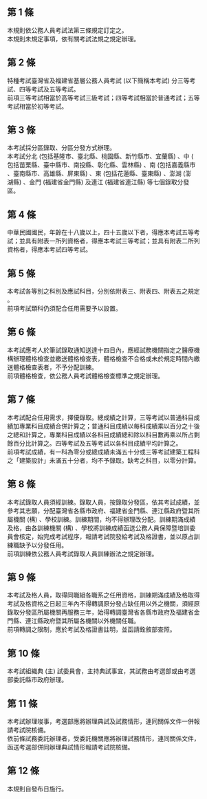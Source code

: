 第 1 條
-------
本規則依公務人員考試法第三條規定訂定之。  
本規則未規定事項，依有關考試法規之規定辦理。

第 2 條
-------
特種考試臺灣省及福建省基層公務人員考試 (以下簡稱本考試) 分三等考  
試、四等考試及五等考試。  
前項三等考試相當於高等考試三級考試；四等考試相當於普通考試；五等  
考試相當於初等考試。

第 3 條
-------
本考試採分區錄取、分區分發方式辦理。  
本考試分北 (包括基隆市、臺北縣、桃園縣、新竹縣市、宜蘭縣) 、中 (  
包括苗栗縣、臺中縣市、南投縣、彰化縣、雲林縣) 、南 (包括嘉義縣市  
、臺南縣市、高雄縣、屏東縣) 、東 (包括花蓮縣、臺東縣) 、澎湖 (澎  
湖縣) 、金門 (福建省金門縣) 及連江 (福建省連江縣) 等七個錄取分發  
區。

第 4 條
-------
中華民國國民，年齡在十八歲以上，四十五歲以下者，得應本考試五等考  
試；並具有附表一所列資格者，得應本考試三等考試；並具有附表二所列  
資格者，得應本考試四等考試。

第 5 條
-------
本考試各等別之科別及應試科目，分別依附表三、附表四、附表五之規定  
。  
前項考試類科仍須配合任用需要予以設置。

第 6 條
-------
本考試應考人於筆試錄取通知送達十四日內，應經試務機關指定之醫療機  
構辦理體格檢查並繳送體格檢查表，體格檢查不合格或未於規定時間內繳  
送體格檢查表者，不予分配訓練。  
前項體格檢查，依公務人員考試體格檢查標準之規定辦理。

第 7 條
-------
本考試配合任用需求，擇優錄取。總成績之計算，三等考試以普通科目成  
績加專業科目成績合併計算之；普通科目成績以每科成績乘以百分之十後  
之總和計算之，專業科目成績以各科目成績總和除以科目數再乘以所占剩  
餘百分比計算之。四等考試及五等考試以各科目成績平均計算之。  
前項考試成績，有一科為零分或總成績未滿五十分或三等考試建築工程科  
之「建築設計」未滿五十分者，均不予錄取。缺考之科目，以零分計算。

第 8 條
-------
本考試錄取人員須經訓練。錄取人員，按錄取分發區，依其考試成績，並  
參考其志願，分配臺灣省各縣市政府、福建省金門縣、連江縣政府暨其所  
屬機關 (構) 、學校訓練。訓練期間，均不得辦理改分配。訓練期滿成績  
及格，由各訓練機關 (構) 、學校將訓練成績函送公務人員保障暨培訓委  
員會核定，始完成考試程序，報請考試院發給考試及格證書，並以原占訓  
練職缺予以分發任用。  
前項訓練依公務人員考試錄取人員訓練辦法之規定辦理。

第 9 條
-------
本考試及格人員，取得同職組各職系之任用資格，訓練期滿成績及格取得  
考試及格資格之日起三年內不得轉調原分發占缺任用以外之機關，須經原  
錄取分發區所屬機關再服務三年，始得轉調臺灣省各縣市政府及福建省金  
門縣、連江縣政府暨其所屬各機關以外機關任職。  
前項轉調之限制，應於考試及格證書註明，並函請銓敘部查照。

第 10 條
--------
本考試組織典 (主) 試委員會，主持典試事宜，其試務由考選部或由考選  
部委託縣市政府辦理。

第 11 條
--------
本考試辦理竣事，考選部應將辦理典試及試務情形，連同關係文件一併報  
請考試院核備。  
依前條試務委託辦理者，受委託機關應將辦理試務情形，連同關係文件，  
函送考選部併同辦理典試情形報請考試院核備。

第 12 條
--------
本規則自發布日施行。

